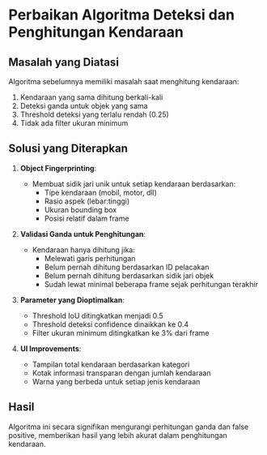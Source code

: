 # Perbaikan Algoritma Deteksi dan Penghitungan Kendaraan

## Masalah yang Diatasi

Algoritma sebelumnya memiliki masalah saat menghitung kendaraan:

1. Kendaraan yang sama dihitung berkali-kali
2. Deteksi ganda untuk objek yang sama
3. Threshold deteksi yang terlalu rendah (0.25)
4. Tidak ada filter ukuran minimum

## Solusi yang Diterapkan

1. **Object Fingerprinting**:

   - Membuat sidik jari unik untuk setiap kendaraan berdasarkan:
     - Tipe kendaraan (mobil, motor, dll)
     - Rasio aspek (lebar:tinggi)
     - Ukuran bounding box
     - Posisi relatif dalam frame

2. **Validasi Ganda untuk Penghitungan**:

   - Kendaraan hanya dihitung jika:
     - Melewati garis perhitungan
     - Belum pernah dihitung berdasarkan ID pelacakan
     - Belum pernah dihitung berdasarkan sidik jari objek
     - Sudah lewat minimal beberapa frame sejak perhitungan terakhir

3. **Parameter yang Dioptimalkan**:

   - Threshold IoU ditingkatkan menjadi 0.5
   - Threshold deteksi confidence dinaikkan ke 0.4
   - Filter ukuran minimum ditingkatkan ke 3% dari frame

4. **UI Improvements**:
   - Tampilan total kendaraan berdasarkan kategori
   - Kotak informasi transparan dengan jumlah kendaraan
   - Warna yang berbeda untuk setiap jenis kendaraan

## Hasil

Algoritma ini secara signifikan mengurangi perhitungan ganda dan false positive,
memberikan hasil yang lebih akurat dalam penghitungan kendaraan.
